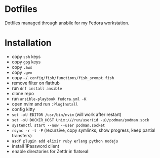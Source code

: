 # Dotfiles

Dotfiles managed through ansbile for my Fedora workstation.

# Installation

* copy `ssh` keys
* copy `gpg` keys
* copy `.aws`
* copy `.gem`
* copy `~/.config/fish/functions/fish_prompt.fish`
* remove filter on flathub
* run `dnf install ansible`
* clone repo
* run `ansible-playbook fedora.yml -K`
* open nvim and run `:PlugInstall`
* config kitty
* `set -xU EDITOR /usr/bin/nvim` (will work after restart)
* `set -xU DOCKER_HOST Unix:///run/user(id -u)/podman/podman.sock`
* `systemctl start --now --user podman.socket`
* `rsync -r -l -P` (recursive, copy symlinks, show progress, keep partial transfers)
* `asdf plugin add elixir ruby erlang python nodejs`
* install 1Password client
* enable directories for Zettlr in flatseal
